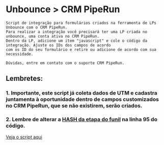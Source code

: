 # Unbounce > CRM PipeRun
```
Script de integração para formulários criados na ferramenta de LPs Unbounce com o CRM PipeRun.
Para realizar a integração você precisará ter uma LP criada no unbounce, uma conta ativa no CRM PipeRun.
Dentro da LP, adicione um item "javascript" e cole o código da integração. Ajuste os IDs dos campos de acordo 
com os ID do seu formulário e retire ou adicione de acordo com sua necessidade.

Dúvidas, entre em contato com o suporte CRM PipeRun.

```

## Lembretes:

### 1. Importante, este script já coleta dados de UTM e cadastra juntamenta à oportunidade dentro de campos customizados no CRM PipeRun, que se não existirem, serão criados.

### 2. Lembre de alterar a [HASH da etapa do funil](https://app.pipe.run/v2/settings/pipelines) na linha 95 do código.

[Veja o script aqui](https://github.com/dinhogehm/unbounce-piperun/blob/main/script-integration.js)
